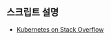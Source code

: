 ## 스크립트 설명

* [Kubernetes on Stack Overflow](https://stackoverflow.com/questions/tagged/kubernetes)
